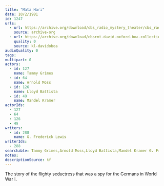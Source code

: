 ```yaml
---
title: "Mata Hari"
date: 10/2/1981
id: 1247
urls: 
  - url: https://archive.org/download/cbs_radio_mystery_theater/cbs_radio_mystery_theater-1201-1250.zip/cbs_radio_mystery_theater-1201-1250%2Fcbsrmt_1247_mata_hari.mp3
    source: archive-org
  - url: https://archive.org/download/cbsrmt-david-oxford-boa-collection/CBSRMT-811002-1247-Mata-Hari-(128-44)_KQV-{BoA}.mp3
    quality: 0
    source: kl-davidoboa
audioQuality: 0
tags: 
multipart: 0
actors:  
  - id: 127
    name: Tammy Grimes  
  - id: 64
    name: Arnold Moss  
  - id: 126
    name: Lloyd Battista  
  - id: 49
    name: Mandel Kramer
actorIds:  
  - 127  
  - 64  
  - 126  
  - 49
writers:  
  - id: 288
    name: G. Frederick Lewis
writerIds:  
  - 288
searchable: Tammy Grimes,Arnold Moss,Lloyd Battista,Mandel Kramer G. Frederick Lewis
notes: 
descriptionSource: kf
---
```

The story of the flighty seductress that was a spy for the Germans in World War I.